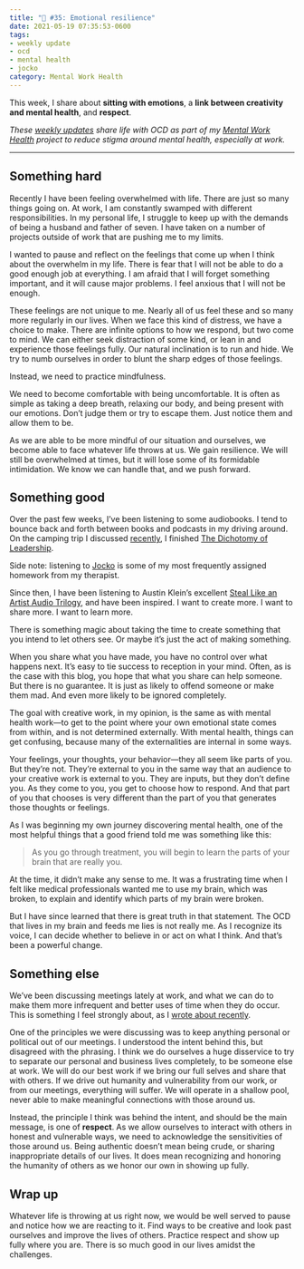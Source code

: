 ```yaml
---
title: "🧠 #35: Emotional resilience"
date: 2021-05-19 07:35:53-0600
tags:
- weekly update
- ocd
- mental health
- jocko
category: Mental Work Health
---
```


This week, I share about **sitting with emotions**, a **link between creativity and mental health**, and **respect**.

_These [weekly updates](https://bennorris.com/tags/weekly-update/) share life with OCD as part of my [Mental Work Health](https://bennorris.com/mental-work-health) project to reduce stigma around mental health, especially at work._

***


## Something hard

Recently I have been feeling overwhelmed with life. There are just so many things going on. At work, I am constantly swamped with different responsibilities. In my personal life, I struggle to keep up with the demands of being a husband and father of seven. I have taken on a number of projects outside of work that are pushing me to my limits.

I wanted to pause and reflect on the feelings that come up when I think about the overwhelm in my life. There is fear that I will not be able to do a good enough job at everything. I am afraid that I will forget something important, and it will cause major problems.  I feel anxious that I will not be enough.

These feelings are not unique to me. Nearly all of us feel these and so many more regularly in our lives. When we face this kind of distress, we have a choice to make. There are infinite options to how we respond, but two come to mind. We can either seek distraction of some kind, or lean in and experience those feelings fully. Our natural inclination is to run and hide. We try to numb ourselves in order to blunt the sharp edges of those feelings.

Instead, we need to practice mindfulness.

We need to become comfortable with being uncomfortable. It is often as simple as taking a deep breath, relaxing our body, and being present with our emotions. Don’t judge them or try to escape them. Just notice them and allow them to be.

As we are able to be more mindful of our situation and ourselves, we become able to face whatever life throws at us. We gain resilience. We will still be overwhelmed at times, but it will lose some of its formidable intimidation. We know we can handle that, and we push forward.


## Something good

Over the past few weeks, I’ve been listening to some audiobooks. I tend to bounce back and forth between books and podcasts in my driving around. On the camping trip I discussed [recently](https://bennorris.com/2021/05/05/camping-and-sketching), I finished [The Dichotomy of Leadership](https://echelonfront.com/dichotomy-of-leadership/).

Side note: listening to [Jocko](/tags/jocko/) is some of my most frequently assigned homework from my therapist.

Since then, I have been listening to Austin Klein’s excellent [Steal Like an Artist Audio Trilogy](https://austinkleon.com/steal-audiobook-trilogy/), and have been inspired. I want to create more. I want to share more. I want to learn more.

There is something magic about taking the time to create something that you intend to let others see. Or maybe it’s just the act of making something.

When you share what you have made, you have no control over what happens next. It’s easy to tie success to reception in your mind. Often, as is the case with this blog, you hope that what you share can help someone. But there is no guarantee. It is just as likely to offend someone or make them mad. And even more likely to be ignored completely.

The goal with creative work, in my opinion, is the same as with mental health work—to get to the point where your own emotional state comes from within, and is not determined externally. With mental health, things can get confusing, because many of the externalities are internal in some ways.

Your feelings, your thoughts, your behavior—they all seem like parts of you. But they’re not. They’re external to you in the same way that an audience to your creative work is external to you. They are inputs, but they don’t define you. As they come to you, you get to choose how to respond. And that part of you that chooses is very different than the part of you that generates those thoughts or feelings.

As I was beginning my own journey discovering mental health, one of the most helpful things that a good friend told me was something like this:

> As you go through treatment, you will begin to learn the parts of your brain that are really you.

At the time, it didn’t make any sense to me. It was a frustrating time when I felt like medical professionals wanted me to use my brain, which was broken, to explain and identify which parts of my brain were broken.

But I have since learned that there is great truth in that statement. The OCD that lives in my brain and feeds me lies is not really me. As I recognize its voice, I can decide whether to believe in or act on what I think. And that’s been a powerful change.


## Something else

We’ve been discussing meetings lately at work, and what we can do to make them more infrequent and better uses of time when they do occur. This is something I feel strongly about, as I [wrote about recently](https://bennorris.com/2021/03/18/holding-fewer-meetings).

One of the principles we were discussing was to keep anything personal or political out of our meetings. I understood the intent behind this, but disagreed with the phrasing. I think we do ourselves a huge disservice to try to separate our personal and business lives completely, to be someone else at work. We will do our best work if we bring our full selves and share that with others. If we drive out humanity and vulnerability from our work, or from our meetings, everything will suffer. We will operate in a shallow pool, never able to make meaningful connections with those around us.

Instead, the principle I think was behind the intent, and should be the main message, is one of **respect**. As we allow ourselves to interact with others in honest and vulnerable ways, we need to acknowledge the sensitivities of those around us. Being authentic doesn’t mean being crude, or sharing inappropriate details of our lives. It does mean recognizing and honoring the humanity of others as we honor our own in showing up fully.


## Wrap up

Whatever life is throwing at us right now, we would be well served to pause and notice how we are reacting to it. Find ways to be creative and look past ourselves and improve the lives of others. Practice respect and show up fully where you are. There is so much good in our lives amidst the challenges.

